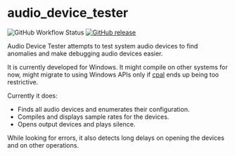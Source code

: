 # audio_device_tester

![GitHub Workflow Status](https://img.shields.io/github/actions/workflow/status/tanelikaivola/audio_device_tester/build.yml?style=plastic)
[![GitHub release](https://img.shields.io/github/release/tanelikaivola/audio_device_tester.svg)](https://GitHub.com/tanelikaivola/audio_device_tester/releases/latest)

Audio Device Tester attempts to test system audio devices to find anomalies and make debugging audio devices easier.

It is currently developed for Windows. It might compile on other systems for now, might migrate to using Windows APIs only if [cpal](https://github.com/RustAudio/cpal/) ends up being too restrictive.

Currently it does:
- Finds all audio devices and enumerates their configuration.
- Compiles and displays sample rates for the devices.
- Opens output devices and plays silence.

While looking for errors, it also detects long delays on opening the devices and on other operations.

